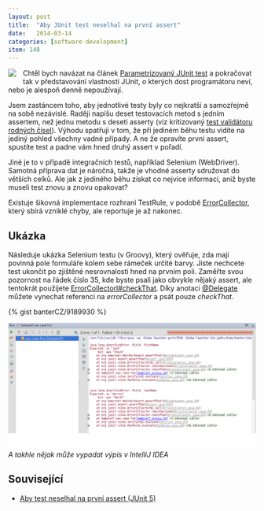 ```yaml
---
layout: post
title:  "Aby JUnit test neselhal na první assert"
date:   2014-03-14
categories: [software development]
item: 148
---
```

<div style="float: left; margin: 0 1em 1em 0; text-align: center;"><a href="http://openclipart.org/detail/29641/quality-control:-approved-by-stijnbern-29641"><img src="http://openclipart.org/image/150px/svg_to_png/29641/1267371838.png" /></a></div>Chtěl bych navázat na článek <a href="/item/146">Parametrizovaný JUnit test</a> a pokračovat tak v představování vlastností JUnit, o kterých dost programátoru neví, nebo je alespoň denně nepoužívají.

Jsem zastáncem toho, aby jednotlivé testy byly co nejkratší a samozřejmě na sobě nezávislé. Raději napíšu deset testovacích metod s jedním assertem, než jednu metodu s deseti asserty (viz kritizovaný <a href="/item/113">test validátoru rodných čísel</a>). Výhodu spatřuji v tom, že při jediném běhu testu vidíte na jediný pohled všechny vadné případy. A ne že opravíte první assert, spustíte test a padne vám hned druhý assert v pořadí. 

Jiné je to v případě integračních testů, například Selenium (WebDriver). Samotná příprava dat je náročná, takže je vhodné asserty sdružovat do větších celků. Ale jak z jediného běhu získat co nejvíce informací, aniž byste museli test znovu a znovu opakovat?

Existuje šikovná implementace rozhraní TestRule, v podobě <a href="http://junit.org/javadoc/4.9/org/junit/rules/ErrorCollector.html">ErrorCollector</a>, který sbírá vzniklé chyby, ale reportuje je až nakonec.
<!--more-->

Ukázka
------

Následuje ukázka Selenium testu (v Groovy), který ověřuje, zda mají povinná pole formuláře kolem sebe rámeček určité barvy. Jiste nechcete test ukončit po zjištěné nesrovnalosti hned na prvním poli. Zaměřte svou pozornost na řádek číslo 35, kde byste psali jako obvykle nějaký assert, ale tentokrát použijete <a href="http://junit.org/javadoc/4.9/org/junit/rules/ErrorCollector.html#checkThat(T, org.hamcrest.Matcher)">ErrorCollectorl#checkThat</a>. Díky anotaci <a href="http://docs.groovy-lang.org/next/html/gapi/groovy/lang/Delegate.html">@Delegate</a> můžete vynechat referenci na <i>errorCollector</i> a psát pouze <i>checkThat</i>.

{% gist banterCZ/9189930 %}

![](/assets/2014-03-14/20140314-errorCollector.png)
_A takhle nějak může vypadat výpis v IntelliJ IDEA_

Související
------

* <a href="/item/184">Aby test neselhal na první assert (JUnit 5)</a>